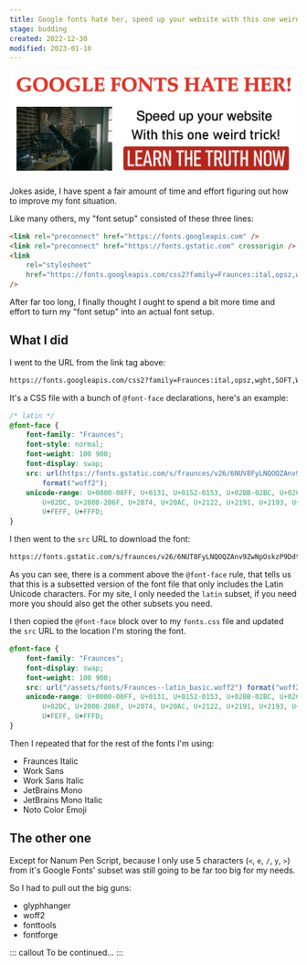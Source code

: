 ```yaml
---
title: Google fonts hate her, speed up your website with this one weird trick!
stage: budding
created: 2022-12-30
modified: 2023-01-10
---
```


![Parody of an old school clickbait web ad with the text “GOOGLE FONTS HATE HER! Speed up your website With this one weird trick! LEARN THE TRUTH NOW”](./public/assets/img/one-weird-trick.png)

Jokes aside, I have spent a fair amount of time and effort figuring out how to improve my font situation.

Like many others, my "font setup" consisted of these three lines:

```html
<link rel="preconnect" href="https://fonts.googleapis.com" />
<link rel="preconnect" href="https://fonts.gstatic.com" crossorigin />
<link
	rel="stylesheet"
	href="https://fonts.googleapis.com/css2?family=Fraunces:ital,opsz,wght,SOFT,WONK@0,9..144,100..900,0..100,0;0,9..144,100..900,0..100,1;1,9..144,100..900,0..100,0;1,9..144,100..900,0..100,1&family=Nanum+Pen+Script&family=Noto+Color+Emoji&family=Work+Sans:ital,wght@0,100..900;1,100..900&display=swap"
/>
```

After far too long, I finally thought I ought to spend a bit more time and effort to turn my "font setup" into an actual font setup.

## What I did

I went to the URL from the link tag above:

```txt
https://fonts.googleapis.com/css2?family=Fraunces:ital,opsz,wght,SOFT,WONK@0,9..144,100..900,0..100,0;0,9..144,100..900,0..100,1;1,9..144,100..900,0..100,0;1,9..144,100..900,0..100,1&family=Nanum+Pen+Script&family=Noto+Color+Emoji&family=Work+Sans:ital,wght@0,100..900;1,100..900&display=swap
```

It's a CSS file with a bunch of `@font-face` declarations, here's an example:

```css
/* latin */
@font-face {
	font-family: "Fraunces";
	font-style: normal;
	font-weight: 100 900;
	font-display: swap;
	src: url(https://fonts.gstatic.com/s/fraunces/v26/6NUV8FyLNQOQZAnv9ZwIlOkuy91B.woff2)
		format("woff2");
	unicode-range: U+0000-00FF, U+0131, U+0152-0153, U+02BB-02BC, U+02C6, U+02DA,
		U+02DC, U+2000-206F, U+2074, U+20AC, U+2122, U+2191, U+2193, U+2212, U+2215,
		U+FEFF, U+FFFD;
}
```

I then went to the `src` URL to download the font:

```txt
https://fonts.gstatic.com/s/fraunces/v26/6NUT8FyLNQOQZAnv9ZwNpOskzP9Ddt0.woff2
```

As you can see, there is a comment above the `@font-face` rule, that tells us that this is a subsetted version of the font file that only includes the Latin Unicode characters. For my site, I only needed the `latin` subset, if you need more you should also get the other subsets you need.

I then copied the `@font-face` block over to my `fonts.css` file and updated the `src` URL to the location I'm storing the font.

```css
@font-face {
	font-family: "Fraunces";
	font-display: swap;
	font-weight: 100 900;
	src: url("/assets/fonts/Fraunces--latin_basic.woff2") format("woff2");
	unicode-range: U+0000-00FF, U+0131, U+0152-0153, U+02BB-02BC, U+02C6, U+02DA,
		U+02DC, U+2000-206F, U+2074, U+20AC, U+2122, U+2191, U+2193, U+2212, U+2215,
		U+FEFF, U+FFFD;
}
```

Then I repeated that for the rest of the fonts I'm using:

- Fraunces Italic
- Work Sans
- Work Sans Italic
- JetBrains Mono
- JetBrains Mono Italic
- Noto Color Emoji

## The other one

Except for Nanum Pen Script, because I only use 5 characters (`<`, `e`, `/`, `y`, `>`) from it's Google Fonts' subset was still going to be far too big for my needs.

So I had to pull out the big guns:

- glyphhanger
- woff2
- fonttools
- fontforge

::: callout To be continued…
:::

